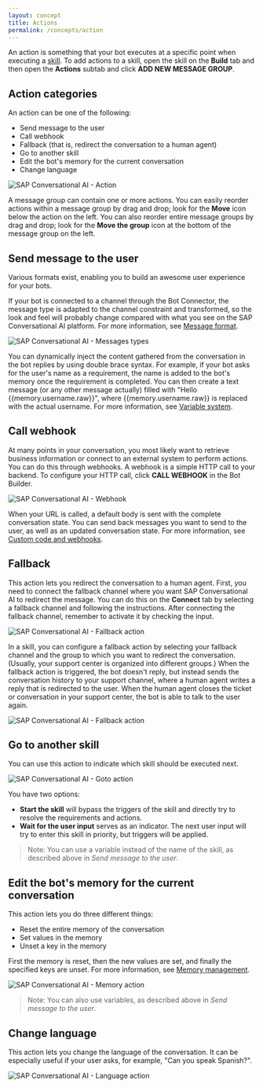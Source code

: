 ```yaml
---
layout: concept
title: Actions
permalink: /concepts/action
---
```


An action is something that your bot executes at a specific point when executing a [skill](https://cai.tools.sap/docs/concepts/what-skill). To add actions to a skill, open the skill on the **Build** tab and then open the **Actions** subtab and click **ADD NEW MESSAGE GROUP**.

## Action categories

An action can be one of the following:

- Send message to the user
- Call webhook
- Fallback (that is, redirect the conversation to a human agent)
- Go to another skill
- Edit the bot's memory for the current conversation
- Change language

![SAP Conversational AI - Action](//cdn.cai.tools.sap/man/actions-type.png)

A message group can contain one or more actions. You can easily reorder actions within a message group by drag and drop; look for the **Move** icon below the action on the left. You can also reorder entire message groups by drag and drop; look for the **Move the group** icon at the bottom of the message group on the left.

## Send message to the user

Various formats exist, enabling you to build an awesome user experience for your bots.

If your bot is connected to a channel through the Bot Connector, the message type is adapted to the channel constraint and transformed, so the look and feel will probably change compared with what you see on the SAP Conversational AI platform. For more information, see [Message format](https://cai.tools.sap/docs/concepts/builder_messages).

![SAP Conversational AI - Messages types](//cdn.cai.tools.sap/man/recast-ai-type-of-messages.png)

You can dynamically inject the content gathered from the conversation in the bot replies by using double brace syntax. For example, if your bot asks for the user's name as a requirement, the name is added to the bot's memory once the requirement is completed. You can then create a text message (or any other message actually) filled with "Hello {{memory.username.raw}}", where {{memory.username.raw}} is replaced with the actual username. For more information, see [Variable system](https://cai.tools.sap/docs/concepts/builder_messages).

## Call webhook

At many points in your conversation, you most likely want to retrieve business information or connect to an external system to perform actions. You can do this through webhooks. A webhook is a simple HTTP call to your backend. To configure your HTTP call, click **CALL WEBHOOK** in the Bot Builder.

![SAP Conversational AI - Webhook](//cdn.cai.tools.sap/man/webhook/header.png)

When your URL is called, a default body is sent with the complete conversation state. You can send back messages you want to send to the user, as well as an updated conversation state. For more information, see [Custom code and webhooks](https://cai.tools.sap/docs/concepts/code-and-webhook).

## Fallback

This action lets you redirect the conversation to a human agent. First, you need to connect the fallback channel where you want SAP Conversational AI to redirect the message. You can do this on the **Connect** tab by selecting a fallback channel and following the instructions. After connecting the fallback channel, remember to activate it by checking the input.

![SAP Conversational AI - Fallback action](https://cdn.cai.tools.sap/man/fallback-channel.png)

In a skill, you can configure a fallback action by selecting your fallback channel and the group to which you want to redirect the conversation. (Usually, your support center is organized into different groups.) When the fallback action is triggered, the bot doesn't reply, but instead sends the conversation history to your support channel, where a human agent writes a reply that is redirected to the user. When the human agent closes the ticket or conversation in your support center, the bot is able to talk to the user again.

![SAP Conversational AI - Fallback action](https://cdn.cai.tools.sap/man/fallback-action.png)

## Go to another skill

You can use this action to indicate which skill should be executed next.

![SAP Conversational AI - Goto action](//cdn.cai.tools.sap/man/recast-ai-goto-action.png)

You have two options:

- **Start the skill** will bypass the triggers of the skill and directly try to resolve the requirements and actions.
- **Wait for the user input** serves as an indicator. The next user input will try to enter this skill in priority, but triggers will be applied.

> Note: You can use a variable instead of the name of the skill, as described above in *Send message to the user*.

## Edit the bot's memory for the current conversation

This action lets you do three different things:

* Reset the entire memory of the conversation
* Set values in the memory
* Unset a key in the memory

First the memory is reset, then the new values are set, and finally the specified keys are unset. For more information, see [Memory management](https://cai.tools.sap/docs/concepts/memory-management).

![SAP Conversational AI - Memory action](//cdn.cai.tools.sap/man/recast-ai-memory-action.png)

> Note: You can also use variables, as described above in *Send message to the user*.

## Change language

This action lets you change the language of the conversation. It can be especially useful if your user asks, for example, "Can you speak Spanish?".

![SAP Conversational AI - Language action](//cdn.cai.tools.sap/man/recast-ai-language-action.png)

